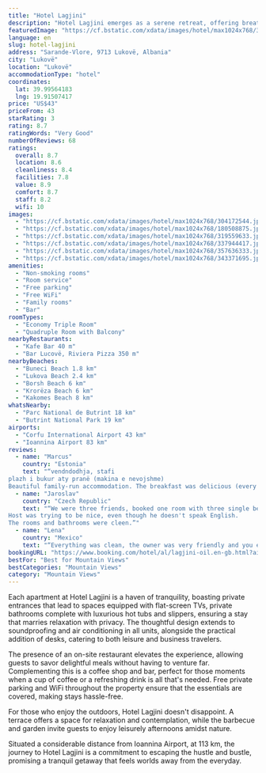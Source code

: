 ```yaml
---
title: "Hotel Lagjini"
description: "Hotel Lagjini emerges as a serene retreat, offering breathtaking mountain views and a cozy stay just 36 km away from the enchanting Butrint National Park."
featuredImage: "https://cf.bstatic.com/xdata/images/hotel/max1024x768/304172544.jpg?k=105d4889949b54e1fbc5a87f2ab5ce4aad7a9deabe2002231f49d001f8c1125c&o=&hp=1"
language: en
slug: hotel-lagjini
address: "Sarande-Vlore, 9713 Lukovë, Albania"
city: "Lukovë"
location: "Lukovë"
accommodationType: "hotel"
coordinates:
  lat: 39.99564183
  lng: 19.91507417
price: "US$43"
priceFrom: 43
starRating: 3
rating: 8.7
ratingWords: "Very Good"
numberOfReviews: 68
ratings:
  overall: 8.7
  location: 8.6
  cleanliness: 8.4
  facilities: 7.8
  value: 8.9
  comfort: 8.7
  staff: 8.2
  wifi: 10
images:
  - "https://cf.bstatic.com/xdata/images/hotel/max1024x768/304172544.jpg?k=105d4889949b54e1fbc5a87f2ab5ce4aad7a9deabe2002231f49d001f8c1125c&o=&hp=1"
  - "https://cf.bstatic.com/xdata/images/hotel/max1024x768/180508875.jpg?k=03465036dc7c87d3c0fd8bbe5f17e82cb38e8ccd302ed78ec10e83fba84743b3&o=&hp=1"
  - "https://cf.bstatic.com/xdata/images/hotel/max1024x768/319559633.jpg?k=04da1df0e702e0814dfd0062ca6d47e94f13f4e19325e7f28bc8f1ed70ae13d4&o=&hp=1"
  - "https://cf.bstatic.com/xdata/images/hotel/max1024x768/337944417.jpg?k=21d54a7a194c6ac24e15c3fd85bef2570c6b824eddbe66bb42600da0f8b5e466&o=&hp=1"
  - "https://cf.bstatic.com/xdata/images/hotel/max1024x768/357636333.jpg?k=21d8685bd12e291c50ac951adc3acddfeda3c8171572f79f7f33aa952e2e1179&o=&hp=1"
  - "https://cf.bstatic.com/xdata/images/hotel/max1024x768/343371695.jpg?k=5e53887059bebcc8acb99d5b37989f7e7bd3441f706b094989645c9e8003e251&o=&hp=1"
amenities:
  - "Non-smoking rooms"
  - "Room service"
  - "Free parking"
  - "Free WiFi"
  - "Family rooms"
  - "Bar"
roomTypes:
  - "Economy Triple Room"
  - "Quadruple Room with Balcony"
nearbyRestaurants:
  - "Kafe Bar 40 m"
  - "Bar Lucovë, Riviera Pizza 350 m"
nearbyBeaches:
  - "Buneci Beach 1.8 km"
  - "Lukova Beach 2.4 km"
  - "Borsh Beach 6 km"
  - "Krorëza Beach 6 km"
  - "Kakomes Beach 8 km"
whatsNearby:
  - "Parc National de Butrint 18 km"
  - "Butrint National Park 19 km"
airports:
  - "Corfu International Airport 43 km"
  - "Ioannina Airport 83 km"
reviews:
  - name: "Marcus"
    country: "Estonia"
    text: "“vendndodhja, stafi
plazh i bukur aty pranë (makina e nevojshme)
Beautiful family-run accommodation. The breakfast was delicious (every morning we enjoyed Greek salad, for example). There is a gas station and a supermarket nearby so all our needs...”"
  - name: "Jaroslav"
    country: "Czech Republic"
    text: "“We were three friends, booked one room with three single beds but were given two rooms without price increase.
Host was trying to be nice, even though he doesn't speak English.
The rooms and bathrooms were cleen.”"
  - name: "Lena"
    country: "Mexico"
    text: "“Everything was clean, the owner was very friendly and you even had a sea view. Perfect!”"
bookingURL: "https://www.booking.com/hotel/al/lagjini-oil.en-gb.html?aid=8035640"
bestFor: "Best for Mountain Views"
bestCategories: "Mountain Views"
category: "Mountain Views"
---
```


Each apartment at Hotel Lagjini is a haven of tranquility, boasting private entrances that lead to spaces equipped with flat-screen TVs, private bathrooms complete with luxurious hot tubs and slippers, ensuring a stay that marries relaxation with privacy. The thoughtful design extends to soundproofing and air conditioning in all units, alongside the practical addition of desks, catering to both leisure and business travelers.

The presence of an on-site restaurant elevates the experience, allowing guests to savor delightful meals without having to venture far. Complementing this is a coffee shop and bar, perfect for those moments when a cup of coffee or a refreshing drink is all that's needed. Free private parking and WiFi throughout the property ensure that the essentials are covered, making stays hassle-free.

For those who enjoy the outdoors, Hotel Lagjini doesn't disappoint. A terrace offers a space for relaxation and contemplation, while the barbecue and garden invite guests to enjoy leisurely afternoons amidst nature.

Situated a considerable distance from Ioannina Airport, at 113 km, the journey to Hotel Lagjini is a commitment to escaping the hustle and bustle, promising a tranquil getaway that feels worlds away from the everyday.